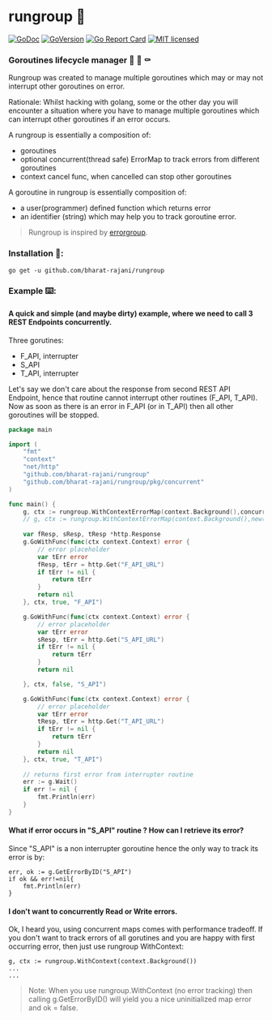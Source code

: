 # rungroup :rainbow:

[![GoDoc](https://pkg.go.dev/badge/github.com/bharat-rajani/rungroup)](https://godoc.org/github.com/bharat-rajani/rungroup)
[![GoVersion](https://img.shields.io/github/go-mod/go-version/bharat-rajani/rungroup)](https://github.com/bharat-rajani/rungroup/blob/main/go.mod)
[![Go Report Card](https://img.shields.io/badge/go%20report-A+-brightgreen.svg)](https://goreportcard.com/report/github.com/bharat-rajani/rungroup)
[![MIT licensed](https://img.shields.io/github/license/bharat-rajani/rungroup)](https://github.com/bharat-rajani/rungroup/blob/main/LICENSE)

### Goroutines lifecycle manager :bug: :butterfly: :coffin:

Rungroup was created to manage multiple goroutines which may or may not interrupt other goroutines on error.

Rationale:
Whilst hacking with golang, some or the other day you will encounter a situation where you have to manage multiple goroutines which can interrupt other goroutines if an error occurs.

A rungroup is essentially a composition of:
- goroutines
- optional concurrent(thread safe) ErrorMap to track errors from different goroutines
- context cancel func, when cancelled can stop other goroutines

A goroutine in rungroup is essentially composition of:
- a user(programmer) defined function which returns error
- an identifier (string) which may help you to track goroutine error.

> Rungroup is inspired by [errorgroup]( https://github.com/golang/sync/blob/master/errgroup/errgroup.go).

### Installation :floppy_disk::
```shell
go get -u github.com/bharat-rajani/rungroup   
```

### Example :keyboard::

#### A quick and simple (and maybe dirty) example, where we need to call 3 REST Endpoints concurrently.

Three gorutines:
- F_API, interrupter
- S_API
- T_API, interrupter

Let's say we don't care about the response from second REST API Endpoint, hence that routine cannot interrupt other routines (F_API, T_API).
Now as soon as there is an error in F_API (or in T_API) then all other goroutines will be stopped.

```go
package main

import (
	"fmt"
	"context"
	"net/http"
	"github.com/bharat-rajani/rungroup"
	"github.com/bharat-rajani/rungroup/pkg/concurrent"
)

func main() {
	g, ctx := rungroup.WithContextErrorMap(context.Background(),concurrent.NewRWMutexMap())
	// g, ctx := rungroup.WithContextErrorMap(context.Background(),new(sync)) //refer Benchmarks for performance difference
	
	var fResp, sResp, tResp *http.Response
	g.GoWithFunc(func(ctx context.Context) error {
		// error placeholder
		var tErr error
		fResp, tErr = http.Get("F_API_URL")
		if tErr != nil {
			return tErr
		}
		return nil
	}, ctx, true, "F_API")

	g.GoWithFunc(func(ctx context.Context) error {
		// error placeholder
		var tErr error
		sResp, tErr = http.Get("S_API_URL")
		if tErr != nil {
			return tErr
		}
		return nil

	}, ctx, false, "S_API")

	g.GoWithFunc(func(ctx context.Context) error {
		// error placeholder
		var tErr error
		tResp, tErr = http.Get("T_API_URL")
		if tErr != nil {
			return tErr
		}
		return nil
	}, ctx, true, "T_API")
    
	// returns first error from interrupter routine
	err := g.Wait()
	if err != nil {
		fmt.Println(err)
	}
}
```


#### What if error occurs in "S_API" routine ? How can I retrieve its error?

Since "S_API" is a non interrupter goroutine hence the only way to track its error is by:

```golang
err, ok := g.GetErrorByID("S_API")
if ok && err!=nil{
	fmt.Println(err)
}
```
 
#### I don't want to concurrently Read or Write errors.

Ok, I heard you, using concurrent maps comes with performance tradeoff.
If you don't want to track errors of all gorutines and you are happy with first occurring error, then just use rungroup WithContext:

```golang
g, ctx := rungroup.WithContext(context.Background())
...
...
```

> Note: When you use rungroup.WithContext (no error tracking) then calling g.GetErrorByID() will yield you a nice uninitialized map error and ok = false.